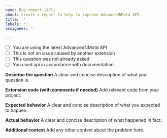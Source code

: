 ```yaml
---
name: Bug report (API)
about: Create a report to help to improve AdvancedNMotd API
title: ''
labels: ''
assignees: ''

---
```


- [ ] You are using the latest AdvancedNMotd API
- [ ] This is not an issue caused by another extension
- [ ] This question was not already asked
- [ ] You used api in accordance with documentation

**Describe the question**
A clear and concise description of what your question is.

**Extension code (with comments if needed)**
Add relevant code from your project.

**Expected behavior**
A clear and concise description of what you expected to happen.

**Actual behavior**
A clear and concise description of what happened in fact.

**Additional context**
Add any other context about the problem here.
